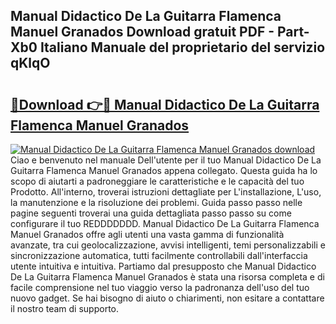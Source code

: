 ## Manual Didactico De La Guitarra Flamenca Manuel Granados Download gratuit PDF - Part-Xb0 Italiano Manuale del proprietario del servizio qKlqO

# <h2><a href="http://df99our.blite.top/?on=Manual+Didactico+De+La+Guitarra+Flamenca+Manuel+Granados">🔗Download 👉🔴 Manual Didactico De La Guitarra Flamenca Manuel Granados</a></h2>

[![Manual Didactico De La Guitarra Flamenca Manuel Granados download](https://i.imgur.com/lujVjoI.png)](http://df99our.blite.top/?on=Manual+Didactico+De+La+Guitarra+Flamenca+Manuel+Granados)
Ciao e benvenuto nel manuale Dell'utente per il tuo Manual Didactico De La Guitarra Flamenca Manuel Granados appena collegato. Questa guida ha lo scopo di aiutarti a padroneggiare le caratteristiche e le capacità del tuo Prodotto. All'interno, troverai istruzioni dettagliate per L'installazione, L'uso, la manutenzione e la risoluzione dei problemi. Guida passo passo nelle pagine seguenti troverai una guida dettagliata passo passo su come configurare il tuo REDDDDDDD. Manual Didactico De La Guitarra Flamenca Manuel Granados offre agli utenti una vasta gamma di funzionalità avanzate, tra cui geolocalizzazione, avvisi intelligenti, temi personalizzabili e sincronizzazione automatica, tutti facilmente controllabili dall'interfaccia utente intuitiva e intuitiva. Partiamo dal presupposto che Manual Didactico De La Guitarra Flamenca Manuel Granados è stata una risorsa completa e di facile comprensione nel tuo viaggio verso la padronanza dell'uso del tuo nuovo gadget. Se hai bisogno di aiuto o chiarimenti, non esitare a contattare il nostro team di supporto.
